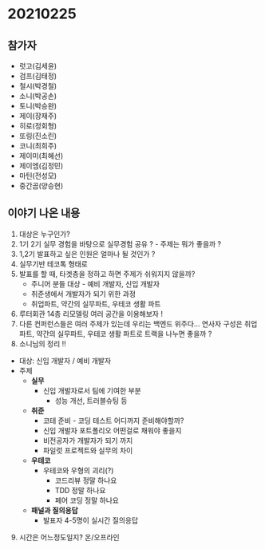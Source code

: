 # 20210225

## 참가자

* 럿고(김세윤)
* 검프(김태정)
* 철시(박경철)
* 소니(박공손)
* 토니(박승완)
* 제이(장재주)
* 히로(정회형)
* 또링(진소린)
* 코니(최희주)
* 제이미(최혜선)
* 제이엠(김정민)
* 마틴(전성모)
* 중간곰(양승현)

## 이야기 나온 내용

1. 대상은 누구인가?
2. 1기 2기 실무 경험을 바탕으로 실무경험 공유 ? - 주제는 뭐가 좋을까 ? 
3. 1,2기 발표하고 싶은 인원은 얼마나 될 것인가 ?
4. 실무기반 테코톡 형태로
5. 발표를 할 때, 타겟층을 정하고 하면 주제가 쉬워지지 않을까?
    - 주니어 분들 대상 - 예비 개발자, 신입 개발자
    - 취준생에서 개발자가 되기 위한 과정
    - 취업파트, 약간의 실무파트, 우테코 생활 파트
6. 루터회관 14층 리모델링 여러 공간을 이용해보자 !
7. 다른 컨퍼런스들은 여러 주제가 있는데 우리는 백엔드 위주다... 연사자 구성은 취업파트, 약간의 실무파트, 우테코 생활 파트로 트랙을 나누면 좋을까 ?
8. 소니님의 정리 !!
- 대상: 신입 개발자 / 예비 개발자
- 주제
    - **실무**
        - 신입 개발자로서 팀에 기여한 부분
            - 성능 개선, 트러블슈팅 등
    - **취준**
        - 코테 준비 - 코딩 테스트 어디까지 준비해야할까?
        - 신입 개발자 포트폴리오 어떤걸로 채워야 좋을지
        - 비전공자가 개발자가 되기 까지
        - 파일럿 프로젝트와 실무의 차이
    - **우테코**
        - 우테코와 우형의 괴리(?)
            - 코드리뷰 정말 하나요
            - TDD 정말 하나요
            - 페어 코딩 정말 하나요
    - **패널과 질의응답**
        - 발표자 4-5명이 실시간 질의응답
9. 시간은 어느정도일지? 온/오프라인